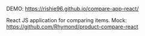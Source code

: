 DEMO: https://rishie96.github.io/compare-app-react/

React JS application for comparing items.
Mock: https://github.com/Rhymond/product-compare-react
